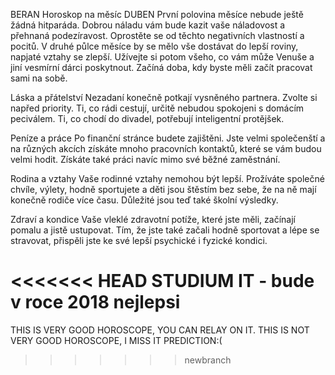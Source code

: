 ﻿BERAN 
Horoskop na měsíc DUBEN
První polovina měsíce nebude ještě žádná hitparáda. Dobrou náladu vám bude kazit vaše náladovost a přehnaná podezíravost. Oprostěte se od těchto negativních vlastností a pocitů. V druhé půlce měsíce by se mělo vše dostávat do lepší roviny, napjaté vztahy se zlepší. Užívejte si potom všeho, co vám může Venuše a jiní vesmírní dárci poskytnout. Začíná doba, kdy byste měli začít pracovat sami na sobě.

Láska a přátelství 
Nezadaní konečně potkají vysněného partnera. Zvolte si napřed priority. Ti, co rádi cestují, určitě nebudou spokojeni s domácím peciválem. Ti, co chodí do divadel, potřebují inteligentní protějšek.

Peníze a práce
Po finanční stránce budete zajištěni. Jste velmi společenští a na různých akcích získáte mnoho pracovních kontaktů, které se vám budou velmi hodit. Získáte také práci navíc mimo své běžné zaměstnání.

Rodina a vztahy
Vaše rodinné vztahy nemohou být lepší. Prožíváte společné chvíle, výlety, hodně sportujete a děti jsou štěstím bez sebe, že na ně mají konečně rodiče více času. Důležité jsou teď také školní výsledky.

Zdraví a kondice
Vaše vleklé zdravotní potíže, které jste měli, začínají pomalu a jistě ustupovat. Tím, že jste také začali hodně sportovat a lépe se stravovat, přispěli jste ke své lepší psychické i fyzické kondici.

<<<<<<< HEAD
STUDIUM IT - bude v roce 2018 nejlepsi
=======
THIS IS VERY GOOD HOROSCOPE, YOU CAN RELAY ON IT.
THIS IS NOT VERY GOOD HOROSCOPE, I MISS IT PREDICTION:(
>>>>>>> newbranch
